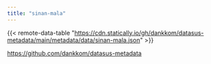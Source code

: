 ```yaml
---
title: "sinan-mala"
---
```


{{< remote-data-table "https://cdn.statically.io/gh/dankkom/datasus-metadata/main/metadata/data/sinan-mala.json" >}}

https://github.com/dankkom/datasus-metadata
